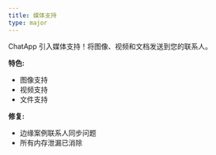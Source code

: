 ```yaml
---
title: 媒体支持
type: major
---
```


ChatApp 引入媒体支持！将图像、视频和文档发送到您的联系人。

**特色:**

- 图像支持
- 视频支持
- 文件支持

**修复:**

- 边缘案例联系人同步问题
- 所有内存泄漏已消除
